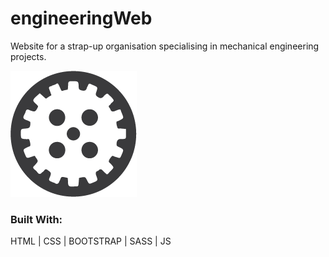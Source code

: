 # engineeringWeb
Website for a strap-up organisation specialising in mechanical engineering projects.


<img src="assets\exoulogogear.png"><br />

<h3>Built With:</h3>

HTML | CSS | BOOTSTRAP | SASS | JS
